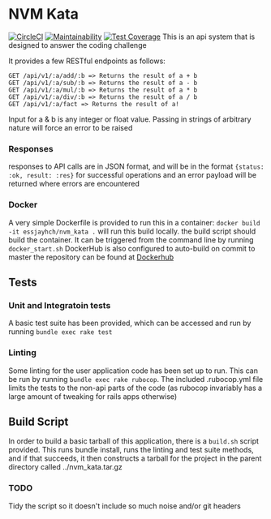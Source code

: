# NVM Kata
[![CircleCI](https://circleci.com/gh/essjayhch/nvm_kata.svg?style=svg)](https://circleci.com/gh/essjayhch/nvm_kata)
[![Maintainability](https://api.codeclimate.com/v1/badges/fb4b9b7edf7c2ca939c4/maintainability)](https://codeclimate.com/github/essjayhch/nvm_kata/maintainability)
[![Test Coverage](https://api.codeclimate.com/v1/badges/fb4b9b7edf7c2ca939c4/test_coverage)](https://codeclimate.com/github/essjayhch/nvm_kata/test_coverage)
This is an api system that is designed to answer the coding challenge

It provides a few RESTful endpoints as follows:

    GET /api/v1/:a/add/:b => Returns the result of a + b
    GET /api/v1/:a/sub/:b => Returns the result of a - b
    GET /api/v1/:a/mul/:b => Returns the result of a * b
    GET /api/v1/:a/div/:b => Returns the result of a / b
    GET /api/v1/:a/fact => Returns the result of a!

Input for a & b is any integer or float value. Passing in strings of arbitrary nature will force an error to be raised

### Responses
responses to API calls are in JSON format, and will be in the format `{status: :ok, result: :res}` for successful operations and an error payload will be returned where errors are encountered


### Docker
A very simple Dockerfile is provided to run this in a container: `docker build -it essjayhch/nvm_kata .` will run this build locally.
the build script should build the container. It can be triggered from the command line by running `docker_start.sh`
DockerHub is also configured to auto-build on commit to master the repository can be found at [Dockerhub](https://hub.docker.com/r/essjayhch/nvm_kata)

## Tests
### Unit and Integratoin tests
A basic test suite has been provided, which can be accessed and run by running `bundle exec rake test`
### Linting
Some linting for the user application code has been set up to run. This can be run by running `bundle exec rake rubocop`. The included .rubocop.yml file limits the tests to the non-api parts of the code (as rubocop invariably has a large amount of tweaking for rails apps otherwise)

## Build Script
In order to build a basic tarball of this application, there is a `build.sh` script provided. This runs bundle install, runs the linting and test suite methods, and if that succeeds, it then constructs a tarball for the project in the parent directory called ../nvm_kata.tar.gz
### TODO
Tidy the script so it doesn't include so much noise and/or git headers

